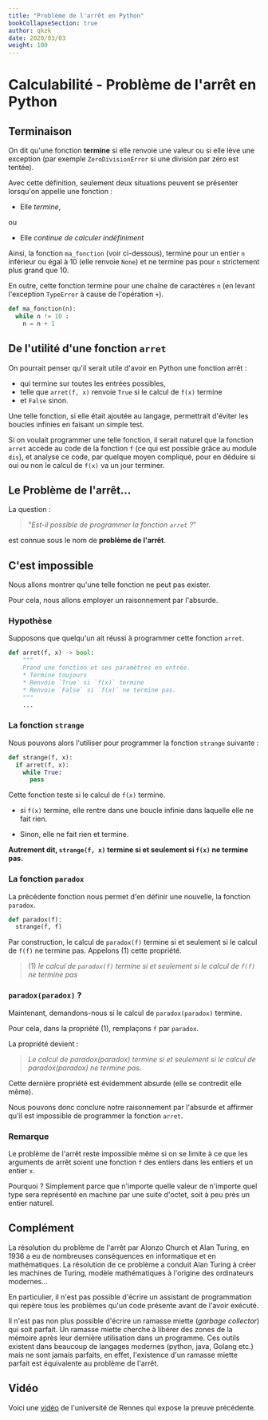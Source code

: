 ```yaml
---
title: "Problème de l'arrêt en Python"
bookCollapseSection: true
author: qkzk
date: 2020/03/03
weight: 100
---
```


# Calculabilité - Problème de l'arrêt en Python

## Terminaison

On dit qu'une fonction **termine** si elle renvoie une valeur ou si elle lève une exception (par exemple `ZeroDivisionError` si une division par zéro est tentée).

Avec cette définition, seulement deux situations peuvent se présenter lorsqu'on appelle une fonction :

* Elle _termine_,

ou 

* Elle _continue de calculer indéfiniment_

Ainsi, la fonction `ma_fonction` (voir ci-dessous), termine pour un entier `n` inférieur ou égal à 10 (elle renvoie `None`) et ne termine pas pour `n` strictement plus grand que 10.

En outre, cette fonction termine pour une chaîne de caractères `n` (en levant l'exception `TypeError` à cause de l'opération `+`).

~~~python
def ma_fonction(n):
  while n != 10 :
    n = n + 1
~~~

## De l'utilité d'une fonction `arret`

On pourrait penser qu'il serait utile d'avoir en Python une fonction arrêt : 

* qui termine sur toutes les entrées possibles, 
* telle que `arret(f, x)` renvoie `True` si le calcul de `f(x)` termine 
* et `False` sinon.

Une telle fonction, si elle était ajoutée au langage, permettrait d'éviter les boucles infinies en faisant un simple test.

Si on voulait programmer une telle fonction, il serait naturel que la fonction `arret` accède au code de la fonction `f` (ce qui est possible grâce au module  `dis`), et analyse ce code, par quelque moyen compliqué, pour en déduire si oui ou non le calcul de `f(x)` va un jour terminer.

## Le Problème de l'arrêt...

La question :

> "_Est-il possible de programmer la fonction `arret` ?_"

est connue sous le nom de **problème de l'arrêt**. 

## C'est impossible

Nous allons montrer qu'une telle fonction ne peut pas exister. 

Pour cela, nous allons employer un raisonnement par l'absurde.

### Hypothèse

Supposons que quelqu'un ait réussi à programmer cette fonction `arret`.

```python
def arret(f, x) -> bool:
    """
    Prend une fonction et ses paramètres en entrée.
    * Termine toujours
    * Renvoie `True` si `f(x)` termine
    * Renvoie `False` si `f(x)` ne termine pas.
    """
    ...
```

### La fonction `strange`

Nous pouvons alors l'utiliser pour programmer la fonction `strange` suivante :

~~~python
def strange(f, x):
  if arret(f, x):
    while True:
      pass
~~~

Cette fonction teste si le calcul de `f(x)` termine.

* si `f(x)` termine, elle rentre dans une boucle infinie dans laquelle elle ne fait rien.

* Sinon, elle ne fait rien et termine.


**Autrement dit, `strange(f, x)` termine si et seulement si `f(x)` ne termine pas.**

### La fonction `paradox`

La précédente fonction nous permet d'en définir une nouvelle, la fonction `paradox`.

~~~python
def paradox(f):
  strange(f, f)
~~~

Par construction, le calcul de `paradox(f)` termine si et seulement si le calcul de `f(f)` ne termine pas. Appelons (1) cette propriété.

> (1) _le calcul de `paradox(f)` termine si et seulement si le calcul de `f(f)` ne termine pas_

### `paradox(paradox)` ?

Maintenant, demandons-nous si le calcul de `paradox(paradox)` termine.

Pour cela, dans la propriété (1), remplaçons `f` par `paradox`.

La propriété devient : 

> _Le calcul de paradox(paradox) termine si et seulement si le calcul de paradox(paradox) ne termine pas._


Cette dernière propriété est évidemment absurde (elle se contredit elle même).


Nous pouvons donc conclure notre raisonnement par l'absurde et affirmer qu'il est impossible de programmer la fonction `arret`.

### Remarque

Le problème de l'arrêt reste impossible même si on se limite à ce que les arguments de arrêt soient une 
fonction `f` des entiers dans les entiers et un entier `x`. 

Pourquoi ? Simplement parce que n'importe quelle valeur de n'importe quel type sera représenté en machine par une suite d'octet, soit à peu près un entier naturel.


## Complément

La résolution du problème de l'arrêt par Alonzo Church et Alan Turing, en 1936 a eu de nombreuses conséquences
en informatique et en mathématiques. La résolution de ce problème a conduit Alan Turing à créer les machines de Turing, modèle mathématiques à l'origine des ordinateurs modernes...

En particulier, il n'est pas possible d'écrire un assistant de programmation qui repère
tous les problèmes qu'un code présente avant de l'avoir exécuté.

Il n'est pas non plus possible d'écrire un ramasse miette (_garbage collector_) qui soit parfait.
Un ramasse miette cherche à libérer des zones de la mémoire après leur dernière utilisation
dans un programme.
Ces outils existent dans beaucoup de langages modernes (python, java, Golang etc.) mais
ne sont jamais parfaits, en effet, l'existence d'un ramasse miette parfait est équivalente
au problème de l'arrêt.

## Vidéo

Voici une [vidéo](https://www.youtube.com/watch?v=a5MNIzu9Ia4) de l'université de Rennes qui expose la preuve précédente.
